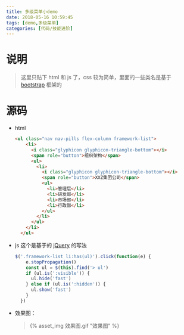 ```yaml
---
title: 多级菜单小demo
date: 2018-05-16 10:59:45
tags: [demo,多级菜单]
categories: [代码/技能进阶]
---
```


# 说明

> 这里只贴下 html 和 js 了，css 较为简单，里面的一些类名是基于 [bootstrap](http://www.bootcss.com/) 框架的

# 源码

- html

  ```html
  <ul class="nav nav-pills flex-column framework-list">
      <li>
        <i class="glyphicon glyphicon-triangle-bottom"></i>
        <span role="button">组织架构</span>
        <ul>
          <li>
            <i class="glyphicon glyphicon-triangle-bottom"></i>
            <span role="button">XXZ集团公司</span>
            <ul>
              <li>管理层</li>
              <li>研发部</li>
              <li>市场部</li>
              <li>行政部</li>
            </ul>
          </li>
        </ul>
      </li>
    </ul>
  ```

- js 这个是基于的 [jQuery](https://www.jquery123.com/) 的写法

  ```javascript
  $('.framework-list li:has(ul)').click(function(e) {
      e.stopPropagation()
      const ul = $(this).find('> ul')
      if (ul.is(':visible')) {
        ul.hide('fast')
      } else if (ul.is(':hidden')) {
        ul.show('fast')
      }
    })
  ```

- 效果图：
  > {% asset_img 效果图.gif "效果图" %}